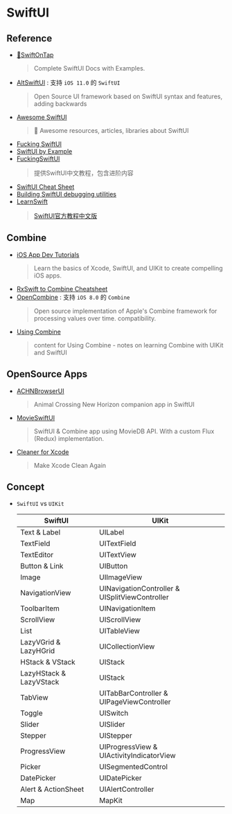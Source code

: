 # SwiftUI

## Reference

- [🍻SwiftOnTap](https://swiftontap.com/)
    > Complete SwiftUI Docs with Examples.
- [AltSwiftUI](https://github.com/rakutentech/AltSwiftUI) : 支持 `iOS 11.0` 的 `SwiftUI`
    > Open Source UI framework based on SwiftUI syntax and features, adding backwards 
- [Awesome SwiftUI](https://github.com/onmyway133/awesome-swiftui)
    > 🌮 Awesome resources, articles, libraries about SwiftUI
- [Fucking SwiftUI](https://fuckingswiftui.com/)
- [SwiftUI by Example](https://www.hackingwithswift.com/quick-start/swiftui)
- [FuckingSwiftUI](https://github.com/agelessman/FuckingSwiftUI)
    > 提供SwiftUI中文教程，包含进阶内容
- [SwiftUI Cheat Sheet](https://github.com/SimpleBoilerplates/SwiftUI-Cheat-Sheet)
- [Building SwiftUI debugging utilities](https://www.swiftbysundell.com/articles/building-swiftui-debugging-utilities)
- [LearnSwift](https://github.com/wangzhizhou/LearnSwift)
    > [SwiftUI官方教程中文版](https://swiftui.jokerhub.cn/)

## Combine

- [iOS App Dev Tutorials](https://developer.apple.com/tutorials/app-dev-training)
    > Learn the basics of Xcode, SwiftUI, and UIKit to create compelling iOS apps.
- [RxSwift to Combine Cheatsheet](https://github.com/CombineCommunity/rxswift-to-combine-cheatsheet)
- [OpenCombine](https://github.com/OpenCombine/OpenCombine) : 支持 `iOS 8.0` 的 `Combine`
    > Open source implementation of Apple's Combine framework for processing values over time.
compatibility.
- [Using Combine](https://heckj.github.io/swiftui-notes/)
    > content for Using Combine - notes on learning Combine with UIKit and SwiftUI

## OpenSource Apps

- [ACHNBrowserUI](https://github.com/Dimillian/ACHNBrowserUI)
    > Animal Crossing New Horizon companion app in SwiftUI
- [MovieSwiftUI](https://github.com/Dimillian/MovieSwiftUI)
    > SwiftUI & Combine app using MovieDB API. With a custom Flux (Redux) implementation.
- [Cleaner for Xcode](https://github.com/waylybaye/XcodeCleaner-SwiftUI)
    > Make Xcode Clean Again

## Concept

- `SwiftUI` vs `UIKit`

  | SwiftUI |	UIKit
  | --- | ---
  | Text & Label              | UILabel
  | TextField                 | UITextField
  | TextEditor                | UITextView
  | Button & Link             | UIButton
  | Image                     | UIImageView
  | NavigationView            | UINavigationController & UISplitViewController
  | ToolbarItem               | UINavigationItem
  | ScrollView                | UIScrollView
  | List                      | UITableView
  | LazyVGrid & LazyHGrid     | UICollectionView
  | HStack & VStack           | UIStack
  | LazyHStack & LazyVStack   | UIStack
  | TabView                   | UITabBarController & UIPageViewController
  | Toggle                    | UISwitch
  | Slider                    | UISlider
  | Stepper                   | UIStepper
  | ProgressView              | UIProgressView & UIActivityIndicatorView
  | Picker                    | UISegmentedControl
  | DatePicker                | UIDatePicker
  | Alert & ActionSheet       | UIAlertController
  | Map                       | MapKit
